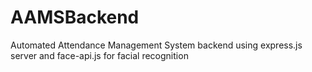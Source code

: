 # AAMSBackend
Automated Attendance Management System backend using express.js server and face-api.js for facial recognition
